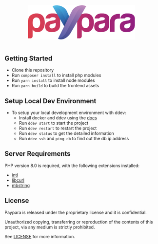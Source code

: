 <br />
<div align="center">
  <img src="assets/core/images/logo.png" alt="Paypara Logo" width="350"/>
</div>
<br />

## Getting Started

- Clone this repository
- Run `composer install` to install php modules
- Run `yarn install` to install node modules
- Run `yarn build` to build the frontend assets

## Setup Local Dev Environment
- To setup your local development environment with ddev:
  - Install docker and ddev using the [docs](https://ddev.readthedocs.io/en/stable/)
  - Run `ddev start` to start the project
  - Run `ddev restart` to restart the project
  - Run `ddev status` to get the detailed information
  - Run `ddev ssh` and `ping db` to find out the db ip address

## Server Requirements

PHP version 8.0 is required, with the following extensions installed:

- [intl](http://php.net/manual/en/intl.requirements.php)
- [libcurl](http://php.net/manual/en/curl.requirements.php)
- [mbstring](http://php.net/manual/en/mbstring.installation.php)

## License

Paypara is released under the proprietary license and it is confidential.

Unauthorized copying, transferring or reproduction of the contents of this project, via any medium is strictly prohibited.

See [LICENSE](https://github.com/bozoknet/dev.paypara.co/blob/master/LICENSE) for more information.
